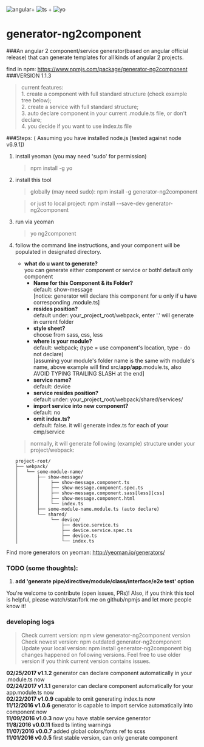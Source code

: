 ![angular](https://dynamicimageses-v2b.netdna-ssl.com/product_class_external_product/angular_js_2_128_n.png)+ 
![ts](http://www.typescriptlang.org/assets/images/icons/nuget-icon-128x128.png) +
![yo](https://pbs.twimg.com/profile_images/3786155988/46ea2dd8b1bdd31a8ba61044cb5b6ebe_reasonably_small.png)    
# generator-ng2component
###An angular 2 component/service generator(based on angular official release) that can generate templates for all kinds of angular 2 projects.  

find in npm: https://www.npmjs.com/package/generator-ng2component
###VERSION 1.1.3  
> current features:    
    1. create a component with full standard structure (check example tree below);   
    2. create a service with full standard structure;    
    3. auto declare component in your current .module.ts file, or don't declare;       
    4. you decide if you want to use index.ts file    

###Steps: ( Assuming you have installed node.js [tested against node v6.9.1])

1. install yeoman (you may need 'sudo' for permission)
    > npm install -g yo
    
2. install this tool
    > globally (may need sudo): npm install -g generator-ng2component   
    
    > or just to local project: npm install --save-dev generator-ng2component
    
3. run via yeoman
    > yo ng2component
    
4. follow the command line instructions, and your component will be populated in designated directory.
    - **what do u want to generate?**  
        you can generate either component or service or both! default only component
        - **Name for this Component & its Folder?**  
            default: show-message  
            [notice: generator will declare this component for u only if u have corresponding .module.ts]
        - **resides position?**  
            default under: your_project_root/webpack, enter '.' will generate in current folder    
        - **style sheet?**  
            choose from sass, css, less  
        - **where is your module?**     
            default: webpack; (type = use component's location, type - do not declare)   
            [assuming your module's folder name is the same with module's name, above example will find src/**app**/**app**.module.ts, also AVOID TYPING TRAILING SLASH at the end]
        - **service name?**  
            default: device  
        - **service resides position?**  
            default under: your_project_root/webpack/shared/services/    
        - **import service into new component?**  
            default: no
        - **omit index.ts?**  
            default: false. it will generate index.ts for each of your cmp/service

    > normally, it will generate following (example) structure under your project/webpack:

    ```
    project-root/
    ├── webpack/
    │   └── some-module-name/
    │       ├── show-message/
    │       │    ├── show-message.component.ts
    │       │    ├── show-message.component.spec.ts
    │       │    ├── show-message.component.sass[less][css]
    │       │    ├── show-message.component.html
    │       │    └── index.ts
    │       ├── some-module-name.module.ts (auto declare)
    │       └── shared/
    │            └── device/
    │                ├── device.service.ts
    │                ├── device.service.spec.ts
    │                ├── device.ts
    │                └── index.ts
    ```

Find more generators on yeoman: http://yeoman.io/generators/

### TODO (some thoughts):  
1. **add 'generate pipe/directive/module/class/interface/e2e test' option**
    
You're welcome to contribute (open issues, PRs)!
Also, if you think this tool is helpful, please watch/star/fork me on github/npmjs and let more people know it!

### developing logs
> Check current version: npm view generator-ng2component version  
> Check newest version: npm outdated generator-ng2component  
> Update your local version: npm install generator-ng2component
> big changes happened on following versions. Feel free to use older version if you think current version contains issues.

**02/25/2017 v1.1.2** generator can declare component automatically in your .module.ts now  
**02/24/2017 v1.1.1** generator can declare component automatically for your app.module.ts now  
**02/22/2017 v1.0.9** capable to omit generating index.ts now  
**11/12/2016 v1.0.6** generator is capable to import service automatically into component now  
**11/09/2016 v1.0.3** now you have stable service generator  
**11/8/2016 v0.0.11** fixed ts linting warnings  
**11/07/2016 v0.0.7** added global colors/fonts ref to scss  
**11/01/2016 v0.0.5** first stable version, can only generate component
